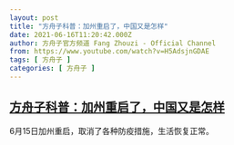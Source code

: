 ```yaml
---
layout: post
title: "方舟子科普：加州重启了，中国又是怎样"
date: 2021-06-16T11:20:42.000Z
author: 方舟子官方频道 Fang Zhouzi - Official Channel
from: https://www.youtube.com/watch?v=H5AdsjnGDAE
tags: [ 方舟子 ]
categories: [ 方舟子 ]
---
```

<!--1623842442000-->
[方舟子科普：加州重启了，中国又是怎样](https://www.youtube.com/watch?v=H5AdsjnGDAE)
------

<div>
6月15日加州重启，取消了各种防疫措施，生活恢复正常。
</div>
